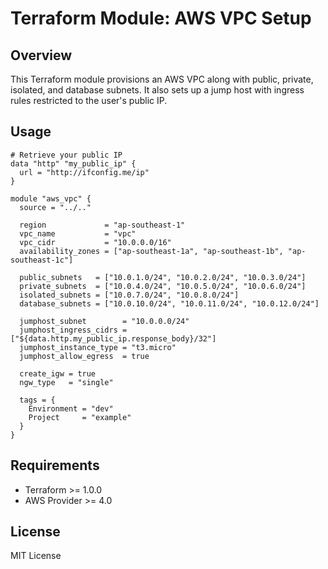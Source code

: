 # Terraform Module: AWS VPC Setup

## Overview

This Terraform module provisions an AWS VPC along with public, private, isolated, and database subnets. It also sets up a jump host with ingress rules restricted to the user's public IP.

## Usage

```hcl
# Retrieve your public IP
data "http" "my_public_ip" {
  url = "http://ifconfig.me/ip"
}

module "aws_vpc" {
  source = "../.."

  region             = "ap-southeast-1"
  vpc_name           = "vpc"
  vpc_cidr           = "10.0.0.0/16"
  availability_zones = ["ap-southeast-1a", "ap-southeast-1b", "ap-southeast-1c"]

  public_subnets   = ["10.0.1.0/24", "10.0.2.0/24", "10.0.3.0/24"]
  private_subnets  = ["10.0.4.0/24", "10.0.5.0/24", "10.0.6.0/24"]
  isolated_subnets = ["10.0.7.0/24", "10.0.8.0/24"]
  database_subnets = ["10.0.10.0/24", "10.0.11.0/24", "10.0.12.0/24"]

  jumphost_subnet        = "10.0.0.0/24"
  jumphost_ingress_cidrs = ["${data.http.my_public_ip.response_body}/32"]
  jumphost_instance_type = "t3.micro"
  jumphost_allow_egress  = true

  create_igw = true
  ngw_type   = "single"

  tags = {
    Environment = "dev"
    Project     = "example"
  }
}
```

## Requirements

- Terraform >= 1.0.0
- AWS Provider >= 4.0

## License

MIT License
